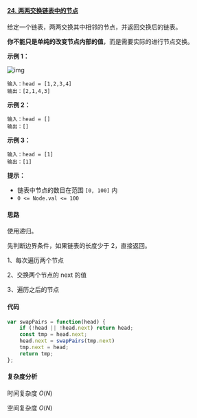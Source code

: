 #### [24. 两两交换链表中的节点](https://leetcode-cn.com/problems/swap-nodes-in-pairs/)

给定一个链表，两两交换其中相邻的节点，并返回交换后的链表。

**你不能只是单纯的改变节点内部的值**，而是需要实际的进行节点交换。

 

**示例 1：**

![img](https://assets.leetcode.com/uploads/2020/10/03/swap_ex1.jpg)

```
输入：head = [1,2,3,4]
输出：[2,1,4,3]
```

**示例 2：**

```
输入：head = []
输出：[]
```

**示例 3：**

```
输入：head = [1]
输出：[1]
```

 

**提示：**

- 链表中节点的数目在范围 `[0, 100]` 内
- `0 <= Node.val <= 100`



#### **思路**

使用递归。

先判断边界条件，如果链表的长度少于 2，直接返回。

1、每次遍历两个节点

2、交换两个节点的 next 的值

3、遍历之后的节点



#### 代码

```javascript
var swapPairs = function(head) {
    if (!head || !head.next) return head;
    const tmp = head.next;
    head.next = swapPairs(tmp.next)
    tmp.next = head;
    return tmp;
};
```



#### 复杂度分析

时间复杂度 $O(N)$

空间复杂度 $O(N)$